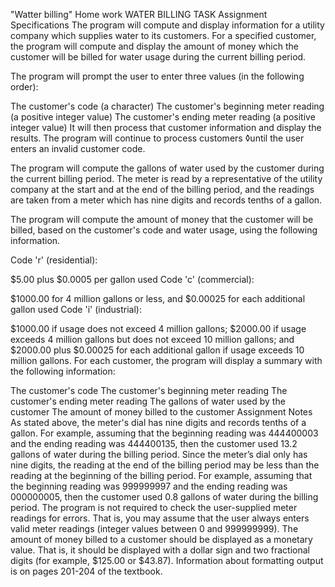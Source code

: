 "Watter billing" Home work
WATER BILLING TASK
Assignment Specifications
The program will compute and display information for a utility company which supplies water to its customers. For a specified customer, the program will compute and display the amount of money which the customer will be billed for water usage during the current billing period.

The program will prompt the user to enter three values (in the following order):

The customer's code (a character)
The customer's beginning meter reading (a positive integer value)
The customer's ending meter reading (a positive integer value)
It will then process that customer information and display the results. The program will continue to process customers ◊until the user enters an invalid customer code.

The program will compute the gallons of water used by the customer during the current billing period. The meter is read by a representative of the utility company at the start and at the end of the billing period, and the readings are taken from a meter which has nine digits and records tenths of a gallon.

The program will compute the amount of money that the customer will be billed, based on the customer's code and water usage, using the following information.

Code 'r' (residential):

 $5.00 plus $0.0005 per gallon used
Code 'c' (commercial):

 $1000.00 for 4 million gallons or less, and $0.00025 for each additional gallon used
Code 'i' (industrial):

 $1000.00 if usage does not exceed 4 million gallons; 
 $2000.00 if usage exceeds 4 million gallons but does not exceed 10 million gallons; 
 and $2000.00 plus $0.00025 for each additional gallon if usage exceeds 10 million gallons.
For each customer, the program will display a summary with the following information:

The customer's code
The customer's beginning meter reading
The customer's ending meter reading
The gallons of water used by the customer
The amount of money billed to the customer
Assignment Notes
As stated above, the meter's dial has nine digits and records tenths of a gallon. For example, assuming that the beginning reading was 444400003 and the ending reading was 444400135, then the customer used 13.2 gallons of water during the billing period.
Since the meter’s dial only has nine digits, the reading at the end of the billing period may be less than the reading at the beginning of the billing period. For example, assuming that the beginning reading was 999999997 and the ending reading was 000000005, then the customer used 0.8 gallons of water during the billing period.
The program is not required to check the user-supplied meter readings for errors. That is, you may assume that the user always enters valid meter readings (integer values between 0 and 999999999).
The amount of money billed to a customer should be displayed as a monetary value. That is, it should be displayed with a dollar sign and two fractional digits (for example, $125.00 or $43.87). Information about formatting output is on pages 201-204 of the textbook.

